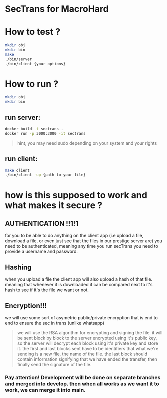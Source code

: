 # SecTrans for MacroHard
# How to test ?
```bash
mkdir obj
mkdir bin
make
./bin/server
./bin/client {your options}
```
# How to run ?
``` bash
mkdir obj
mkdir bin
```
## run server:
``` bash
docker build -t sectrans .
docker run -p 3000:3000 -it sectrans
```
> hint, you may need sudo depending on your system and your rights

## run client:
```bash
make client
./bin/client -up {path to your file}
```

# how is this supposed to work and what makes it secure ?
## AUTHENTICATION !!1!1
for you to be able to do anything on the client app (i.e upload a file, download a file, or even just see that the files in our prestige server are) you need to be authenticated, meaning any time you run secTrans you need to provide a username and password.
## Hashing
when you upload a file the client app will also upload a hash of that file. meaning that whenever it is downloaded it can be compared next to it's hash to see if it's the file we want or not.
## Encryption!!!
we will use some sort of asymetric public/private encryption that is end to end to ensure the sec in trans (unlike whatsapp)
> we will use the RSA algorithm for encrypting and signing the file. it will be sent block by block to the server encrypted using  it's public key, so the server will decrypt each block using it's private key and store it. the first and last blocks sent have to be identifiers that what we're sending is a new file, the name of the file. the last block should contain information signifying that we have ended the transfer, then finally send the signature of the file.
### Pay attention! Development will be done on separate branches and merged into develop. then when all works as we want it to work, we can merge it into main.

